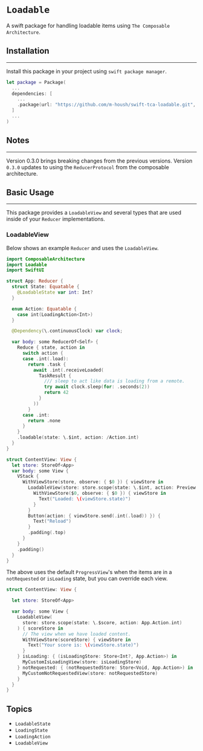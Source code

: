 # ``Loadable``

A swift package for handling loadable items using `The Composable Architecture`.

## Installation
-------------------
Install this package in your project using `swift package manager`.

```swift
let package = Package(
  ...
  dependencies: [
    ...
    .package(url: "https://github.com/m-housh/swift-tca-loadable.git", from: "0.2.0")
  ]
  ...
)

```

## Notes
----------

Version 0.3.0 brings breaking changes from the previous versions. Version `0.3.0` updates to using the
`ReducerProtocol` from the composable architecture.

## Basic Usage
----------------

This package provides a `LoadableView` and several types that are used inside of your `Reducer`
implementations.

### LoadableView

Below shows an example `Reducer` and uses the `LoadableView`.

```swift
import ComposableArchitecture
import Loadable
import SwiftUI

struct App: Reducer {
  struct State: Equatable {
    @LoadableState var int: Int?
  }

  enum Action: Equatable {
    case int(LoadingAction<Int>)
  }

  @Dependency(\.continuousClock) var clock;

  var body: some ReducerOf<Self> {
    Reduce { state, action in
      switch action {
      case .int(.load):
        return .task {
          await .int(.receiveLoaded(
            TaskResult {
              /// sleep to act like data is loading from a remote.
              try await clock.sleep(for: .seconds(2))
              return 42
            }
          ))
        }
      case .int:
        return .none
      }
    }
    .loadable(state: \.$int, action: /Action.int)
  }
}

struct ContentView: View {
  let store: StoreOf<App>
  var body: some View {
    VStack {
      WithViewStore(store, observe: { $0 }) { viewStore in
        LoadableView(store: store.scope(state: \.$int, action: Preview.Action.int)) {
          WithViewStore($0, observe: { $0 }) { viewStore in
            Text("Loaded: \(viewStore.state)")
          }
        }
        Button(action: { viewStore.send(.int(.load)) }) {
          Text("Reload")
        }
        .padding(.top)
      }
    }
    .padding()
  }
}
```

The above uses the default `ProgressView`'s when the items are in a `notRequested` or
`isLoading` state, but you can override each view.

```swift
struct ContentView: View {

  let store: StoreOf<App>

  var body: some View {
    LoadableView(
      store: store.scope(state: \.$score, action: App.Action.int)
    ) { scoreStore in
      // The view when we have loaded content.
      WithViewStore(scoreStore) { viewStore in
        Text("Your score is: \(viewStore.state)")
      }
    } isLoading: { (isLoadingStore: Store<Int?, App.Action>) in 
      MyCustomIsLoadingView(store: isLoadingStore)
    } notRequested: { (notRequestedStore: Store<Void, App.Action>) in 
      MyCustomNotRequestedView(store: notRequestedStore)
    }
  }
}
```

## Topics

- ``LoadableState``
- ``LoadingState``
- ``LoadingAction``
- ``LoadableView``

